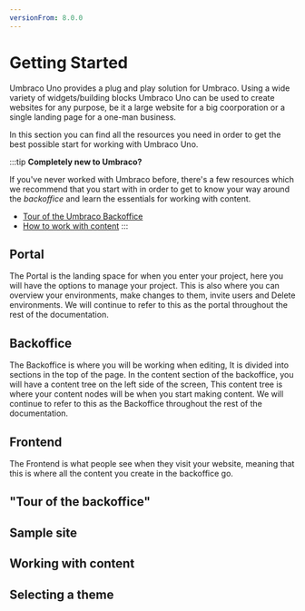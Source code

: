 ```yaml
---
versionFrom: 8.0.0
---
```


# Getting Started

Umbraco Uno provides a plug and play solution for Umbraco. Using a wide variety of widgets/building blocks Umbraco Uno can be used to create websites for any purpose, be it a large website for a big coorporation or a single landing page for a one-man business.

In this section you can find all the resources you need in order to get the best possible start for working with Umbraco Uno.

:::tip
**Completely new to Umbraco?**

If you've never worked with Umbraco before, there's a few resources which we recommend that you start with in order to get to know your way around the *backoffice* and learn the essentials for working with content.

* [Tour of the Umbraco Backoffice](link)
* [How to work with content](link)
:::

## Portal

The Portal is the landing space for when you enter your project, here you will have the options to manage your project.
This is also where you can overview your environments, make changes to them, invite users and Delete environments.
We will continue to refer to this as the portal throughout the rest of the documentation.



## Backoffice

The Backoffice is where you will be working when editing, It is divided into sections in the top of the page.
In the content section of the backoffice, you will have a content tree on the left side of the screen, This content tree is where your content nodes will be when you start making content.
We will continue to refer to this as the Backoffice throughout the rest of the documentation.

## Frontend

The Frontend is what people see when they visit your website, meaning that this is where all the content you create in the backoffice go.

## "Tour of the backoffice"

## Sample site

## Working with content

## Selecting a theme

